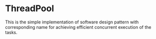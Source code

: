 # ThreadPool
This is the simple implementation of software design pattern with corresponding name for achieving efficient concurrent execution of the tasks. 
